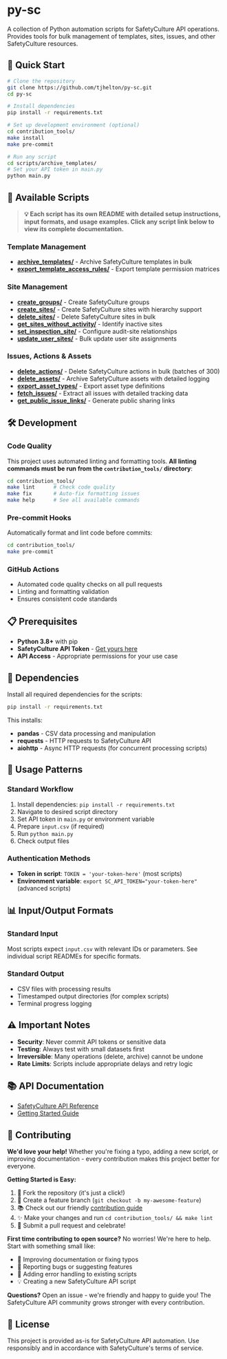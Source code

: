 # py-sc

A collection of Python automation scripts for SafetyCulture API operations. Provides tools for bulk management of templates, sites, issues, and other SafetyCulture resources.

## 🚀 Quick Start

```bash
# Clone the repository
git clone https://github.com/tjhelton/py-sc.git
cd py-sc

# Install dependencies
pip install -r requirements.txt

# Set up development environment (optional)
cd contribution_tools/
make install
make pre-commit

# Run any script
cd scripts/archive_templates/
# Set your API token in main.py
python main.py
```

## 📁 Available Scripts

> **💡 Each script has its own README with detailed setup instructions, input formats, and usage examples. Click any script link below to view its complete documentation.**

### Template Management
- **[archive_templates/](scripts/archive_templates/)** - Archive SafetyCulture templates in bulk
- **[export_template_access_rules/](scripts/export_template_access_rules/)** - Export template permission matrices

### Site Management
- **[create_groups/](scripts/create_groups/)** - Create SafetyCulture groups
- **[create_sites/](scripts/create_sites/)** - Create SafetyCulture sites with hierarchy support
- **[delete_sites/](scripts/delete_sites/)** - Delete SafetyCulture sites in bulk
- **[get_sites_without_activity/](scripts/get_sites_without_activity/)** - Identify inactive sites
- **[set_inspection_site/](scripts/set_inspection_site/)** - Configure audit-site relationships
- **[update_user_sites/](scripts/update_user_sites/)** - Bulk update user site assignments

### Issues, Actions & Assets
- **[delete_actions/](scripts/delete_actions/)** - Delete SafetyCulture actions in bulk (batches of 300)
- **[delete_assets/](scripts/delete_assets/)** - Archive SafetyCulture assets with detailed logging
- **[export_asset_types/](scripts/export_asset_types/)** - Export asset type definitions
- **[fetch_issues/](scripts/fetch_issues/)** - Extract all issues with detailed tracking data
- **[get_public_issue_links/](scripts/get_public_issue_links/)** - Generate public sharing links

## 🛠️ Development

### Code Quality
This project uses automated linting and formatting tools. **All linting commands must be run from the `contribution_tools/` directory**:

```bash
cd contribution_tools/
make lint      # Check code quality
make fix       # Auto-fix formatting issues
make help      # See all available commands
```

### Pre-commit Hooks
Automatically format and lint code before commits:

```bash
cd contribution_tools/
make pre-commit
```

### GitHub Actions
- Automated code quality checks on all pull requests
- Linting and formatting validation
- Ensures consistent code standards

## 📋 Prerequisites

- **Python 3.8+** with pip
- **SafetyCulture API Token** - [Get yours here](https://developer.safetyculture.com/reference/getting-started)
- **API Access** - Appropriate permissions for your use case

## 🔧 Dependencies

Install all required dependencies for the scripts:
```bash
pip install -r requirements.txt
```

This installs:
- **pandas** - CSV data processing and manipulation
- **requests** - HTTP requests to SafetyCulture API
- **aiohttp** - Async HTTP requests (for concurrent processing scripts)

## 📖 Usage Patterns

### Standard Workflow
1. Install dependencies: `pip install -r requirements.txt`
2. Navigate to desired script directory
3. Set API token in `main.py` or environment variable
4. Prepare `input.csv` (if required)
5. Run `python main.py`
6. Check output files

### Authentication Methods
- **Token in script**: `TOKEN = 'your-token-here'` (most scripts)
- **Environment variable**: `export SC_API_TOKEN="your-token-here"` (advanced scripts)

## 📊 Input/Output Formats

### Standard Input
Most scripts expect `input.csv` with relevant IDs or parameters. See individual script READMEs for specific formats.

### Standard Output
- CSV files with processing results
- Timestamped output directories (for complex scripts)
- Terminal progress logging

## ⚠️ Important Notes

- **Security**: Never commit API tokens or sensitive data
- **Testing**: Always test with small datasets first
- **Irreversible**: Many operations (delete, archive) cannot be undone
- **Rate Limits**: Scripts include appropriate delays and retry logic

## 📚 API Documentation

- [SafetyCulture API Reference](https://developer.safetyculture.com/reference/)
- [Getting Started Guide](https://developer.safetyculture.com/reference/getting-started)

## 🤝 Contributing

**We'd love your help!** Whether you're fixing a typo, adding a new script, or improving documentation - every contribution makes this project better for everyone.

**Getting Started is Easy:**
1. 🍴 Fork the repository (it's just a click!)
2. 🌿 Create a feature branch (`git checkout -b my-awesome-feature`)
3. 📚 Check out our friendly [contribution guide](contribution_tools/CONTRIBUTE.md)
4. ✨ Make your changes and run `cd contribution_tools/ && make lint`
5. 🚀 Submit a pull request and celebrate!

**First time contributing to open source?** No worries! We're here to help. Start with something small like:
- 📝 Improving documentation or fixing typos
- 🐛 Reporting bugs or suggesting features
- 🔧 Adding error handling to existing scripts
- 💡 Creating a new SafetyCulture API script

**Questions?** Open an issue - we're friendly and happy to guide you! The SafetyCulture API community grows stronger with every contribution.

## 📄 License

This project is provided as-is for SafetyCulture API automation. Use responsibly and in accordance with SafetyCulture's terms of service.
